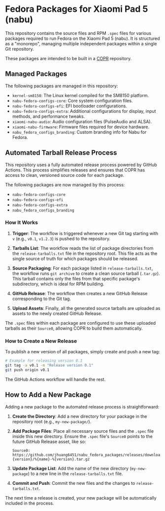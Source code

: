 # Fedora Packages for Xiaomi Pad 5 (nabu)

This repository contains the source files and RPM `.spec` files for various packages required to run Fedora on the Xiaomi Pad 5 (nabu). It is structured as a "monorepo", managing multiple independent packages within a single Git repository.

These packages are intended to be built in a [COPR](https://copr.fedorainfracloud.org/) repository.

## Managed Packages

The following packages are managed in this repository:

- `kernel-sm8150`: The Linux kernel compiled for the SM8150 platform.
- `nabu-fedora-configs-core`: Core system configuration files.
- `nabu-fedora-configs-efi`: EFI bootloader configurations.
- `nabu-fedora-configs-extra`: Additional configurations for display, input methods, and performance tweaks.
- `xiaomi-nabu-audio`: Audio configuration files (PulseAudio and ALSA).
- `xiaomi-nabu-firmware`: Firmware files required for device hardware.
- `nabu_fedora_configs_branding`: Custom branding info for Nabu for Fedora.

## Automated Tarball Release Process

This repository uses a fully automated release process powered by GitHub Actions. This process simplifies releases and ensures that COPR has access to clean, versioned source code for each package.

The following packages are now managed by this process:

- `nabu-fedora-configs-core`
- `nabu-fedora-configs-efi`
- `nabu-fedora-configs-extra`
- `nabu_fedora_configs_branding`

### How It Works

1.  **Trigger**: The workflow is triggered whenever a new Git tag starting with `v` (e.g., `v0.1`, `v1.2.3`) is pushed to the repository.

2.  **Tarballs List**: The workflow reads the list of package directories from the `release-tarballs.txt` file in the repository root. This file acts as the single source of truth for which packages should be released.

3.  **Source Packaging**: For each package listed in `release-tarballs.txt`, the workflow runs `git archive` to create a clean source tarball (`.tar.gz`). This tarball contains only the files from that specific package's subdirectory, which is ideal for RPM building.

4.  **GitHub Release**: The workflow then creates a new GitHub Release corresponding to the Git tag.

5.  **Upload Assets**: Finally, all the generated source tarballs are uploaded as assets to the newly created GitHub Release.

The `.spec` files within each package are configured to use these uploaded tarballs as their `Source0`, allowing COPR to build them automatically.

### How to Create a New Release

To publish a new version of all packages, simply create and push a new tag:

```bash
# Example for releasing version 0.1
git tag -a v0.1 -m "Release version 0.1"
git push origin v0.1
```

The GitHub Actions workflow will handle the rest.

## How to Add a New Package

Adding a new package to the automated release process is straightforward:

1.  **Create the Directory**: Add a new directory for your package in the repository root (e.g., `my-new-package/`).

2.  **Add Package Files**: Place all necessary source files and the `.spec` file inside this new directory. Ensure the `.spec` file's `Source0` points to the future GitHub Release asset, like so:
    ```spec
    Source0: https://github.com/jhuang6451/nabu_fedora_packages/releases/download/v%{version}/%{name}-%{version}.tar.gz
    ```

3.  **Update Package List**: Add the name of the new directory (`my-new-package`) to a new line in the `release-tarballs.txt` file.

4.  **Commit and Push**: Commit the new files and the changes to `release-tarballs.txt`.

The next time a release is created, your new package will be automatically included in the process.